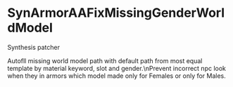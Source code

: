 # SynArmorAAFixMissingGenderWorldModel
Synthesis patcher

Autofll missing world model path with default path from most equal template by material keyword, slot and gender.\nPrevent incorrect npc look when they in armors which model made only for Females or only for Males.
